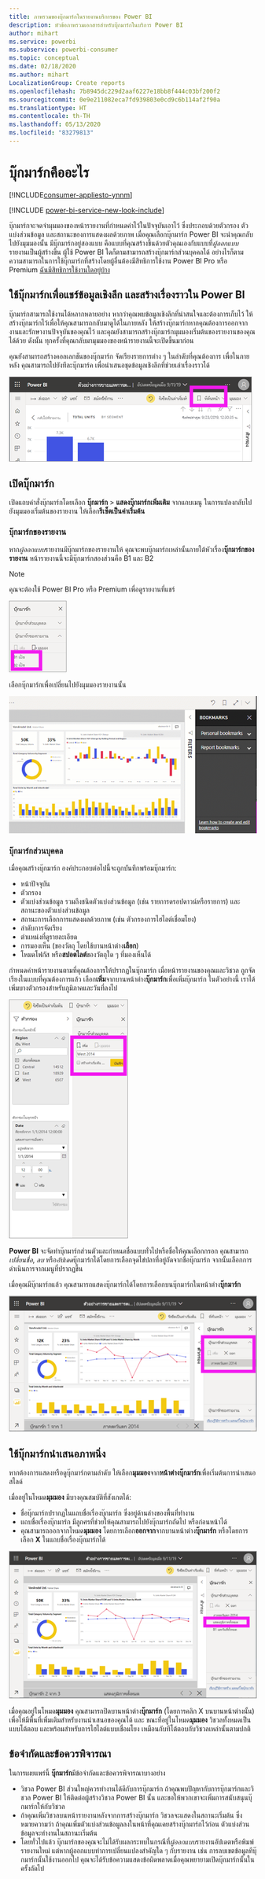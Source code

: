 ```yaml
---
title: ภาพรวมของบุ๊กมาร์กในรายงานบริการของ Power BI
description: หัวข้อภาพรวมเอกสารสำหรับบุ๊กมาร์กในบริการ Power BI
author: mihart
ms.service: powerbi
ms.subservice: powerbi-consumer
ms.topic: conceptual
ms.date: 02/18/2020
ms.author: mihart
LocalizationGroup: Create reports
ms.openlocfilehash: 7b8945dc229d2aaf6227e18bb8f444c03bf200f2
ms.sourcegitcommit: 0e9e211082eca7fd939803e0cd9c6b114af2f90a
ms.translationtype: HT
ms.contentlocale: th-TH
ms.lasthandoff: 05/13/2020
ms.locfileid: "83279813"
---
```

# <a name="what-are-bookmarks"></a>บุ๊กมาร์กคืออะไร

[!INCLUDE[consumer-appliesto-ynnm](../includes/consumer-appliesto-ynnm.md)]

[!INCLUDE [power-bi-service-new-look-include](../includes/power-bi-service-new-look-include.md)]

บุ๊กมาร์กจะจดจำมุมมองของหน้ารายงานที่กำหนดค่าไว้ในปัจจุบันเอาไว้ ซึ่งประกอบด้วยตัวกรอง ตัวแบ่งส่วนข้อมูล และสถานะของการแสดงผลด้วยภาพ เมื่อคุณเลือกบุ๊กมาร์ก Power BI จะนำคุณกลับไปยังมุมมองนั้น มีบุ๊กมาร์กอยู่สองแบบ คือแบบที่คุณสร้างขึ้นด้วยตัวคุณเองกับแบบที่*ผู้ออกแบบ*รายงานเป็นผู้สร้างขึ้น ผู้ใช้ Power BI ใดก็ตามสามารถสร้างบุ๊กมาร์กส่วนบุคคลได้ อย่างไรก็ตาม ความสามารถในการใช้บุ๊กมาร์กที่สร้างโดยผู้อื่นต้องมีสิทธิการใช้งาน Power BI Pro หรือ Premium [ฉันมีสิทธิการใช้งานใดอยู่บ้าง](end-user-license.md)

## <a name="use-bookmarks-to-share-insights-and-build-stories-in-power-bi"></a>ใช้บุ๊กมาร์กเพื่อแชร์ข้อมูลเชิงลึก และสร้างเรื่องราวใน Power BI 
บุ๊กมาร์กสามารถใช้งานได้หลากหลายอย่าง หากว่าคุณพบข้อมูลเชิงลึกที่น่าสนใจและต้องการเก็บไว้ ให้สร้างบุ๊กมาร์กไว้เพื่อให้คุณสามารถกลับมาดูได้ในภายหลัง ให้สร้างบุ๊กมาร์กหากคุณต้องการออกจากงานและรักษางานปัจจุบันของคุณไว้ และคุณยังสามารถสร้างบุ๊กมาร์กมุมมองเริ่มต้นของรายงานของคุณได้ด้วย ดังนั้น ทุกครั้งที่คุณกลับมามุมมองของหน้ารายงานนี้จะเปิดขึ้นมาก่อน 

คุณยังสามารถสร้างคอลเลกชันของบุ๊กมาร์ก จัดเรียงรายการต่าง ๆ ในลำดับที่คุณต้องการ เพื่อในภายหลัง คุณสามารถไปยังทีละบุ๊กมาร์ค เพื่อนำเสนอชุดข้อมูลเชิงลึกที่ช่วยเล่าเรื่องราวได้  

![แสดงหน้าต่างบุ๊กมาร์กโดยการเลือกบุ๊กมาร์กจากริบบอน](media/end-user-bookmarks/power-bi-select-bookmark.png)

## <a name="open-bookmarks"></a>เปิดบุ๊กมาร์ก
เปิดแถบคำสั่งบุ๊กมาร์กโดยเลือก **บุ๊กมาร์ก** > **แสดงบุ๊กมาร์กเพิ่มเติม** จากแถบเมนู ในการแปลงกลับไปยังมุมมองเริ่มต้นของรายงาน ให้เลือก**รีเซ็ตเป็นค่าเริ่มต้น**

### <a name="report-bookmarks"></a>บุ๊กมาร์กของรายงาน
หาก*ผู้ออกแบบ*รายงานมีบุ๊กมาร์กของรายงานให้ คุณจะพบบุ๊กมาร์กเหล่านั้นภายใต้หัวเรื่อง**บุ๊กมาร์กของรายงาน** หน้ารายงานนี้จะมีบุ๊กมาร์กสองส่วนคือ B1 และ B2 

> [!NOTE]
> คุณจะต้องใช้ Power BI Pro หรือ Premium เพื่อดูรายงานที่แชร์ 

![แสดงบุ๊กมาร์กของรายงาน](media/end-user-bookmarks/power-bi-report.png)

เลือกบุ๊กมาร์กเพื่อเปลี่ยนไปยังมุมมองรายงานนั้น 

![วิดีโอแสดงการเลือกบุ๊กมาร์กของรายงาน](media/end-user-bookmarks/power-bi-bookmarks.gif)

### <a name="personal-bookmarks"></a>บุ๊กมาร์กส่วนบุคคล

เมื่อคุณสร้างบุ๊กมาร์ก องค์ประกอบต่อไปนี้จะถูกบันทึกพร้อมบุ๊กมาร์ก:

* หน้าปัจจุบัน
* ตัวกรอง
* ตัวแบ่งส่วนข้อมูล รวมถึงชนิดตัวแบ่งส่วนข้อมูล (เช่น รายการดรอปดาวน์หรือรายการ) และสถานะของตัวแบ่งส่วนข้อมูล
* สถานะการเลือกการแสดงผลด้วยภาพ (เช่น ตัวกรองการไฮไลต์เชื่อมโยง)
* ลำดับการจัดเรียง
* ตำแหน่งที่ดูรายละเอียด
* การมองเห็น (ของวัตถุ โดยใช้บานหน้าต่าง**เลือก**)
* โหมดโฟกัส หรือ**สปอตไลต์**ของวัตถุใด ๆ ที่มองเห็นได้

กำหนดค่าหน้ารายงานตามที่คุณต้องการให้ปรากฏในบุ๊กมาร์ก เมื่อหน้ารายงานของคุณและวิชวล ถูกจัดเรียงในแบบที่คุณต้องการแล้ว เลือก**เพิ่ม**จากบานหน้าต่าง**บุ๊กมาร์ก**เพื่อเพิ่มบุ๊กมาร์ก ในตัวอย่างนี้ เราได้เพิ่มบางตัวกรองสำหรับภูมิภาคและวันที่ลงไป 

![เพิ่มบุ๊กมาร์กส่วนบุคคล](media/end-user-bookmarks/power-bi-bookmark-personal.png)

**Power BI** จะจัดทำบุ๊กมาร์กส่วนตัวและกำหนดชื่อแบบทั่วไปหรือชื่อให้คุณเลือกกรอก คุณสามารถ*เปลี่ยนชื่อ*, *ลบ* หรือ*อัปเดด*บุ๊กมาร์กได้โดยการเลือกจุดไข่ปลาที่อยู่ถัดจากชื่อบุ๊กมาร์ก จากนั้นเลือกการดำเนินการจากเมนูที่ปรากฏขึ้น

เมื่อคุณมีบุ๊กมาร์กแล้ว คุณสามารถแสดงบุ๊กมาร์กได้โดยการเลือกบนบุ๊กมาร์กในหน้าต่าง**บุ๊กมาร์ก** 

![เพิ่มบุ๊กมาร์กส่วนบุคคล](media/end-user-bookmarks/power-bi-bookmark-west.png)


<!--
## Arranging bookmarks
As you create bookmarks, you might find that the order in which you create them isn't necessarily the same order you'd like to present them to your audience. No problem, you can easily rearrange the order of bookmarks.

In the **Bookmarks** pane, simply drag-and-drop bookmarks to change their order, as shown in the following image. The yellow bar between bookmarks designates where the dragged bookmark will be placed.

![Change bookmark order by drag-and-drop](media/desktop-bookmarks/bookmarks_06.png)

The order of your bookmarks can become important when you use the **View** feature of bookmarks, as described in the next section. 

-->

## <a name="bookmarks-as-a-slide-show"></a>ใช้บุ๊กมาร์กนำเสนอภาพนิ่ง
หากต้องการแสดงหรือดูบุ๊กมาร์กตามลำดับ ให้เลือก**มุมมอง**จาก**หน้าต่างบุ๊กมาร์ก**เพื่อเริ่มต้นการนำเสนอสไลด์

เมื่ออยู่ในโหมด**มุมมอง** มีบางคุณสมบัติที่สังเกตได้:

- ชื่อบุ๊กมาร์กปรากฏในแถบชื่อเรื่องบุ๊กมาร์ก ซึ่งอยู่ด้านล่างของพื้นที่ทำงาน
- แถบชื่อเรื่องบุ๊กมาร์ก มีลูกศรที่ช่วยให้คุณสามารถไปยังบุ๊กมาร์กถัดไป หรือก่อนหน้าได้
- คุณสามารถออกจากโหมด**มุมมอง** โดยการเลือก**ออกจาก**จากบานหน้าต่าง**บุ๊กมาร์ก** หรือโดยการเลือก **X** ในแถบชื่อเรื่องบุ๊กมาร์กได้

![บุ๊กมาร์กการนำเสนอสไลด์](media/end-user-bookmarks/power-bi-slideshow.png)

เมื่อคุณอยู่ในโหมด**มุมมอง** คุณสามารถปิดบานหน้าต่าง**บุ๊กมาร์ก** (โดยการคลิก X บนบานหน้าต่างนั้น) เพื่อให้มีพื้นที่เพิ่มเติมสำหรับงานนำเสนอของคุณได้ และ ขณะที่อยู่ในโหมด**มุมมอง** วิชวลทั้งหมดเป็นแบบโต้ตอบ และพร้อมสำหรับการไฮไลต์แบบเชื่อมโยง เหมือนกับทีโต้ตอบกับวิชวลเหล่านั้นตามปกติ 

<!--
## Visibility - using the Selection pane
With the release of bookmarks, the new **Selection** pane is also introduced. The **Selection** pane provides a list of all objects on the current page and allows you to select the object and specify whether a given object is visible. 

![Enable the Selection pane](media/desktop-bookmarks/bookmarks_08.png)

You can select an object using the **Selection** pane. Also, you can toggle whether the object is currently visible by clicking the eye icon to the right of the visual. 

![Selection pane](media/desktop-bookmarks/bookmarks_09.png)

When a bookmark is added, the visible status of each object is also saved based on its setting in the **Selection** pane. 

It's important to note that **slicers** continue to filter a report page, regardless of whether they are visible. As such, you can create many different bookmarks, with different slicer settings, and make a single report page appear very different (and highlight different insights) in various bookmarks.


## Bookmarks for shapes and images
You can also link shapes and images to bookmarks. With this feature, when you click on an object, it will show the bookmark associated with that object. This can be especially useful when working with buttons; you can learn more by reading the article about [using buttons in Power BI](../create-reports/desktop-buttons.md). 

To assign a bookmark to an object, select the object, then expand the **Action** section from the **Format Shape** pane, as shown in the following image.

![Add bookmark link to an object](media/desktop-bookmarks/bookmarks_10.png)

Once you turn the **Action** slider to **On** you can select whether the object is a back button, a bookmark, or a Q&A command. If you select bookmark, you can then select which of your bookmarks the object is linked to.

There are all sorts of interesting things you can do with object-linked bookmarking. You can create a visual table of contents on your report page, or you can provide different views (such as visual types) of the same information, just by clicking on an object.

When you are in editing mode you can use ctrl+click to follow the link, and when not in edit mode, simply click the object to follow the link. 


## Bookmark groups

Beginning with the August 2018 release of **Power BI Desktop**, you can create and use bookmark groups. A bookmark group is a collection of bookmarks that you specify, which can be shown and organized as a group. 

To create a bookmark group, hold down the CTRL key and select the bookmarks you want to include in the group, then click the ellipses beside any of the selected bookmarks, and select **Group** from the menu that appears.

![Create a bookmark group](media/desktop-bookmarks/bookmarks_15.png)

**Power BI Desktop** automatically names the group *Group 1*. Fortunately, you can just double-click on the name and rename it to whatever you want.

![Rename a bookmark group](media/desktop-bookmarks/bookmarks_16.png)

With any bookmark group, clicking on the bookmark group's name only expands or collapses the group of bookmarks, and does not represent a bookmark by itself. 

When using the **View** feature of bookmarks, the following applies:

* If the selected bookmark is in a group when you select **View** from bookmarks, only the bookmarks *in that group* are shown in the viewing session. 

* If the selected bookmark is not in a group, or is on the top level (such as the name of a bookmark group), then all bookmarks for the entire report are played, including bookmarks in any group. 

To ungroup bookmarks, just select any bookmark in a group, click the ellipses, and then select **Ungroup** from the menu that appears. 

![Ungroup a bookmark group](media/desktop-bookmarks/bookmarks_17.png)

Note that selecting **Ungroup** for any bookmark from a group takes all bookmarks out of the group (it deletes the group, but not the bookmarks themselves). So to remove a single bookmark from a group, you need to **Ungroup** any member from that group, which deletes the grouping, then select the members you want in the new group (using CTRL and clicking each bookmark), and select **Group** again. 
-->





## <a name="limitations-and-considerations"></a>ข้อจำกัดและข้อควรพิจารณา
ในการเผยแพร่นี้ **บุ๊กมาร์ก**มีข้อจำกัดและข้อควรพิจารณาบางอย่าง

* วิชวล Power BI ส่วนใหญ่ควรทำงานได้ดีกับการบุ๊กมาร์ก ถ้าคุณพบปัญหากับการบุ๊กมาร์กและวิชวล Power BI ให้ติดต่อผู้สร้างวิชวล Power BI นั้น และขอให้พวกเขาจะเพิ่มการสนับสนุนบุ๊กมาร์กให้กับวิชวล
* ถ้าคุณเพิ่มวิชวลบนหน้ารายงานหลังจากการสร้างบุ๊กมาร์ก วิชวลจะแสดงในสถานะเริ่มต้น ซึ่งหมายความว่า ถ้าคุณเพิ่มตัวแบ่งส่วนข้อมูลลงในหน้าที่คุณเคยสร้างบุ๊กมาร์กไว้ก่อน ตัวแบ่งส่วนข้อมูลจะทำงานในสถานะเริ่มต้น
* โดยทั่วไปแล้ว บุ๊กมาร์กของคุณจะไม่ได้รับผลกระทบในกรณีที่*ผู้ออกแบบ*รายงานอัปเดตหรือพิมพ์รายงานใหม่ แต่หากผู้ออกแบบทำการเปลี่ยนแปลงสำคัญใด ๆ กับรายงาน เช่น การลบเขตข้อมูลทีบุ๊กมาร์กนั้นใช้งานออกไป คุณจะได้รับข้อความแสดงข้อผิดพลาดเมื่อคุณพยายามเปิดบุ๊กมาร์กนั้นในครั้งถัดไป 

<!--
## Next steps
spotlight?
-->
